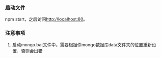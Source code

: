### 启动文件
npm start，之后访问[http://localhost:80](http://localhost:80)。

### 注意事项
1. 启动mongo.bat文件中，需要根据你mongo数据库data文件夹的位置重新设置，否则会出错